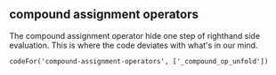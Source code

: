 ## compound assignment operators

The compound assignment operator hide one step of righthand side evaluation. This is where the code deviates with what's in our mind.

```
codeFor('compound-assignment-operators', ['_compound_op_unfold'])
```


